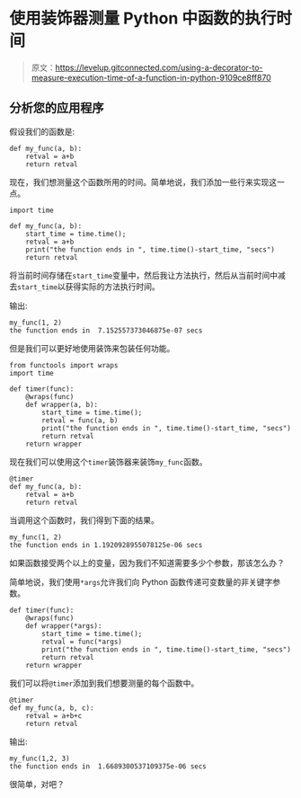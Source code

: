 # 使用装饰器测量 Python 中函数的执行时间

> 原文：<https://levelup.gitconnected.com/using-a-decorator-to-measure-execution-time-of-a-function-in-python-9109ce8ff870>

## 分析您的应用程序

假设我们的函数是:

```
def my_func(a, b):
    retval = a+b
    return retval
```

现在，我们想测量这个函数所用的时间。简单地说，我们添加一些行来实现这一点。

```
import time

def my_func(a, b):
    start_time = time.time();
    retval = a+b
    print("the function ends in ", time.time()-start_time, "secs")
    return retval
```

将当前时间存储在`start_time`变量中，然后我让方法执行，然后从当前时间中减去`start_time`以获得实际的方法执行时间。

输出:

```
my_func(1, 2)
the function ends in  7.152557373046875e-07 secs
```

但是我们可以更好地使用装饰来包装任何功能。

```
from functools import wraps
import time

def timer(func):
    @wraps(func)
    def wrapper(a, b):
        start_time = time.time();
        retval = func(a, b)
        print("the function ends in ", time.time()-start_time, "secs")
        return retval
    return wrapper
```

现在我们可以使用这个`timer`装饰器来装饰`my_func`函数。

```
@timer
def my_func(a, b):
    retval = a+b
    return retval
```

当调用这个函数时，我们得到下面的结果。

```
my_func(1, 2) 
the function ends in 1.1920928955078125e-06 secs
```

如果函数接受两个以上的变量，因为我们不知道需要多少个参数，那该怎么办？

简单地说，我们使用`*args`允许我们向 Python 函数传递可变数量的非关键字参数。

```
def timer(func):
    @wraps(func)
    def wrapper(*args):
        start_time = time.time();
        retval = func(*args)
        print("the function ends in ", time.time()-start_time, "secs")
        return retval
    return wrapper
```

我们可以将`@timer`添加到我们想要测量的每个函数中。

```
@timer
def my_func(a, b, c):
    retval = a+b+c
    return retval
```

输出:

```
my_func(1,2, 3)
the function ends in  1.6689300537109375e-06 secs
```

很简单，对吧？